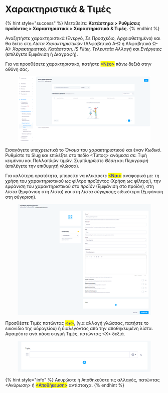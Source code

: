 # Χαρακτηριστικά & Τιμές

{% hint style="success" %}
Μεταβείτε: **Κατάστημα > Ρυθμίσεις προϊόντος > Χαρακτηριστικά > Χαρακτηριστικά & Τιμές.**
{% endhint %}

Αναζητήστε χαρακτηριστικά (Ενεργό, Σε Προσχέδιο, Αρχειοθετημένο) και θα δείτε στη _Λίστα Χαρακτηριστικών_ (Αλφαβητικά Α-Ω ή Αλφαβητικά Ω-Α): _Χαρακτηριστικό, Κατάσταση, IS Filter, Τελευταία Αλλαγή_ και _Ενέργειες_ (επιλέγετε Εμφάνιση ή Διαγραφή).

Για να προσθέσετε χαρακτηριστικό, πατήστε <mark style="color:blue;"><Νέο></mark> πάνω δεξιά στην οθόνη σας.

<figure><img src="../../../.gitbook/assets/ScreenHunter 41.png" alt=""><figcaption></figcaption></figure>

Εισαγάγετε υποχρεωτικά το _Όνομα_ του χαρακτηριστικού και έναν _Κωδικό_. Ρυθμίστε το Slug και επιλέξτε στο πεδίο <Τύπος> ανάμεσα σε: Τιμή κειμένου και Πολλαπλών τιμών. Συμπληρώστε _Θέση_ και _Περιγραφή_ (επιλέγετε την επιθυμητή γλώσσα).

Για καλύτερη ορατότητα, μπορείτε να κλικάρετε <mark style="color:blue;"><Ναι></mark> αναφορικά με: τη χρήση του χαρακτηριστικού ως φίλτρο προϊόντος (Χρήση ως φίλτρο;), την εμφάνιση του χαρακτηριστικού στο _προϊόν_ (Εμφάνιση στο προϊόν), στη _λίστα_ (Εμφάνιση στη λίστα) και στη _λίστα σύγκρισης_ ειδικότερα (Εμφάνιση στη σύγκριση).

<figure><img src="../../../.gitbook/assets/ScreenHunter 42.png" alt=""><figcaption></figcaption></figure>

Προσθέστε Τιμές πατώντας <mark style="color:blue;"><+></mark>, (για αλλαγή γλώσσας, πατήστε το εικονίδιο της υδρογείου) ή διαλέγοντας από την αποθηκευμένη λίστα. Αφαιρέστε ανά πάσα στιγμή Τιμές, πατώντας <Χ> δεξιά.

<figure><img src="../../../.gitbook/assets/ScreenHunter 77.png" alt=""><figcaption></figcaption></figure>

{% hint style="info" %}
Ακυρώστε ή Αποθηκεύστε τις αλλαγές, πατώντας <Ακύρωση> ή <mark style="color:blue;"><Αποθήκευση></mark> αντίστοιχα.
{% endhint %}

